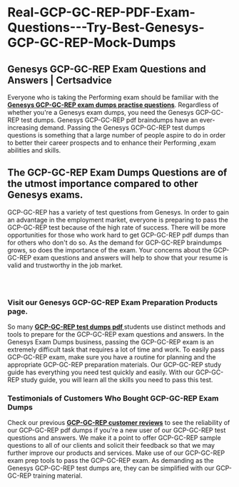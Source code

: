 # Real-GCP-GC-REP-PDF-Exam-Questions---Try-Best-Genesys-GCP-GC-REP-Mock-Dumps
<h2><strong>Genesys GCP-GC-REP Exam Questions and Answers | Certsadvice</strong></h2> <p>Everyone who is taking the Performing exam should be familiar with the <a href="http://www.certsadvice.com/genesys/gcp-gc-rep-practice-questions"><strong>Genesys GCP-GC-REP exam dumps practise questions</strong></a>. Regardless of whether you&#39;re a Genesys exam dumps, you need the Genesys GCP-GC-REP test dumps. Genesys GCP-GC-REP pdf braindumps have an ever-increasing demand. Passing the Genesys GCP-GC-REP test dumps questions is something that a large number of people aspire to do in order to better their career prospects and to enhance their Performing ,exam abilities and skills.</p> <h2><strong>The GCP-GC-REP Exam Dumps Questions are of the utmost importance compared to other Genesys exams.</strong></h2> <p>GCP-GC-REP has a variety of test questions from Genesys. In order to gain an advantage in the employment market, everyone is preparing to pass the GCP-GC-REP test because of the high rate of success. There will be more opportunities for those who work hard to get GCP-GC-REP pdf dumps than for others who don&#39;t do so. As the demand for GCP-GC-REP braindumps grows, so does the importance of the exam. Your concerns about the GCP-GC-REP exam questions and answers will help to show that your resume is valid and trustworthy in the job market.</p> <p><a href="http://www.certsadvice.com/genesys/gcp-gc-rep-practice-questions" style="display: block; padding: 1em 0; text-align: center; "><img alt="" src="https://1.bp.blogspot.com/-RUOr8Wn-CRk/YUYAxC8kcHI/AAAAAAAAAnw/F7BbdI3tw8QDj5z8iX0vQAioQzKiUxduwCLcBGAsYHQ/s0/unnamed.jpg" /></a></p> <h3><strong>Visit our Genesys GCP-GC-REP Exam Preparation Products page.</strong></h3> <p>So many <a href="http://www.certsadvice.com/genesys/gcp-gc-rep-practice-questions"><strong>GCP-GC-REP test dumps pdf </strong></a>students use distinct methods and tools to prepare for the GCP-GC-REP exam questions and answers. In the Genesys Exam Dumps business, passing the GCP-GC-REP exam is an extremely difficult task that requires a lot of time and work. To easily pass GCP-GC-REP exam, make sure you have a routine for planning and the appropriate GCP-GC-REP preparation materials. Our GCP-GC-REP study guide has everything you need test quickly and easily. With our GCP-GC-REP study guide, you will learn all the skills you need to pass this test.</p> <h3><strong>Testimonials of Customers Who Bought GCP-GC-REP Exam Dumps</strong></h3> <p>Check our previous <a href="http://www.certsadvice.com/genesys/gcp-gc-rep-practice-questions"><strong>GCP-GC-REP customer reviews</strong></a> to see the reliability of our GCP-GC-REP pdf dumps if you&#39;re a new user of our GCP-GC-REP test questions and answers. We make it a point to offer GCP-GC-REP sample questions to all of our clients and solicit their feedback so that we may further improve our products and services. Make use of our GCP-GC-REP exam prep tools to pass the GCP-GC-REP exam. As demanding as the Genesys GCP-GC-REP test dumps are, they can be simplified with our GCP-GC-REP training material.</p>
